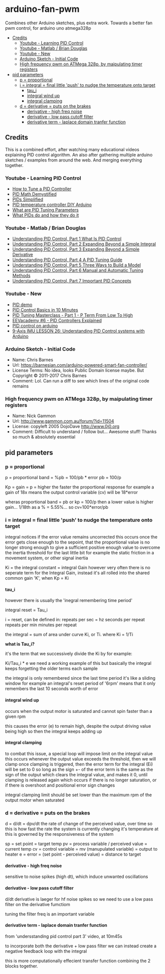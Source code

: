 # arduino-fan-pwm

Combines other Arduino sketches, plus extra work. Towards a better fan pwm control, for arduino uno atmega328p

<!-- MarkdownTOC -->

* [Credits](#credits)
  * [Youtube - Learning PID Control](#youtube---learning-pid-control)
  * [Youtube - Matlab / Brian Douglas](#youtube---matlab--brian-douglas)
  * [Youtube - New](#youtube---new)
  * [Arduino Sketch - Initial Code](#arduino-sketch---initial-code)
  * [High frequency pwm on ATMega 328p, by maipulating timer registers](#high-frequency-pwm-on-atmega-328p-by-maipulating-timer-registers)
* [pid parameters](#pid-parameters)
  * [p = proportional](#p--proportional)
  * [i = integral = final little 'push' to nudge the temperature onto target](#i--integral--final-little-push-to-nudge-the-temperature-onto-target)
    * [tau_i](#tau_i)
    * [integral wind up](#integral-wind-up)
    * [integral clamping](#integral-clamping)
  * [d = derivative = puts on the brakes](#d--derivative--puts-on-the-brakes)
    * [derivative - high freq noise](#derivative---high-freq-noise)
    * [derivative - low pass cutoff filter](#derivative---low-pass-cutoff-filter)
    * [derivative term - laplace domain tranfer function](#derivative-term---laplace-domain-tranfer-function)

<!-- /MarkdownTOC -->

<a id="credits"></a>
## Credits

This is a combined effort, after watching many educational videos explaining PID control algorithm. An also after gathering multiple arduino sketches / examples from around the web. And merging everything together.

<a id="youtube---learning-pid-control"></a>
### Youtube - Learning PID Control

* [How to Tune a PID Controller](https://www.youtube.com/watch?v=IB1Ir4oCP5k)
* [PID Math Demystified](https://www.youtube.com/watch?v=JEpWlTl95Tw)
* [PIDs Simplified](https://www.youtube.com/watch?v=6OH-wOsVVjg)
* [PID temperature controller DIY Arduino](https://www.youtube.com/watch?v=LXhTFBGgskI)
* [What are PID Tuning Parameters](https://www.youtube.com/watch?v=1ImhKwpSmuc)
* [What PIDs do and how they do it](https://www.youtube.com/watch?v=0vqWyramGy8)

<a id="youtube---matlab--brian-douglas"></a>
### Youtube - Matlab / Brian Douglas

* [Understanding PID Control, Part 1 What Is PID Control](https://www.youtube.com/watch?v=wkfEZmsQqiA&t=25s)
* [Understanding PID Control, Part 2 Expanding Beyond a Simple Integral](https://www.youtube.com/watch?v=NVLXCwc8HzM)
* [Understanding PID Control, Part 3 Expanding Beyond a Simple Derivative](https://www.youtube.com/watch?v=7dUVdrs1e18&t=23s)
* [Understanding PID Control, Part 4 A PID Tuning Guide](https://www.youtube.com/watch?v=sFOEsA0Irjs)
* [Understanding PID Control, Part 5 Three Ways to Build a Model](https://www.youtube.com/watch?v=qhIjIu-Zk10)
* [Understanding PID Control, Part 6 Manual and Automatic Tuning Methods](https://www.youtube.com/watch?v=qj8vTO1eIHo)
* [Understanding PID Control, Part 7 Important PID Concepts](https://www.youtube.com/watch?v=tbgV6caAVcs)

<a id="youtube---new"></a>
### Youtube - New

* [PID demo](https://www.youtube.com/watch?v=qKy98Cbcltw)
* [PID Control Basics in 10 Minutes](https://www.youtube.com/watch?v=srLMG0jlRMk)
* [PID Tuning Masterclass - Part 1 - P Term From Low To High](https:/-/www.youtube.com/watch?v=27lMKi2inpk)
* [EEVacademy #6 - PID Controllers Explained](https://www.youtube.com/watch?v=VVOi2dbtxC0)
* [PID control on arduino](https://www.youtube.com/watch?v=crw0Hcc67RY)
* [9-Axis IMU LESSON 26: Understanding PID Control systems with Arduino](https://www.youtube.com/watch?v=t7ImNDOQIzM)


<a id="arduino-sketch---initial-code"></a>
### Arduino Sketch - Initial Code

* Name: Chris Barnes
* Url: https://barnesian.com/arduino-powered-smart-fan-controller/
* License Terms: No idea, looks Public Domain license maybe. But Copyright © 2011-2017 Chris Barnes
* Comment: Lol. Can run a diff to see which lines of the original code remains

<a id="high-frequency-pwm-on-atmega-328p-by-maipulating-timer-registers"></a>
### High frequency pwm on ATMega 328p, by maipulating timer registers

* Name: Nick Gammon
* Url: http://www.gammon.com.au/forum/?id=11504
* License: copyleft 2005 DojoDave <http://www.0j0.org>
* Comment: Difficult to understand / follow but... Awesome stuff! Thanks so much & absolutely essential

<a id="pid-parameters"></a>
## pid parameters

<a id="p--proportional"></a>
### p = proportional

p = proportional band = %pb = 100/pb * error
  pb = 100/p

Kp = gain = p = higher the faster the proportional response
 for example a gain of 18x means the output control variable (cv) will be 18*error

wheras proportional band = pb or kp = 100/p
then a lower value is higher gain... 1/18th as a % = 5.55%... so cv=100*error/pb

<a id="i--integral--final-little-push-to-nudge-the-temperature-onto-target"></a>
### i = integral = final little 'push' to nudge the temperature onto target

integral notices if the error value remains uncorrected
this occurs once the error gets close enough to the sepoint, 
that the proportional value is no longer strong enough to give a sufficient
positive enough value to overcome the inertia threshold for the last little bit
for example the static friction in a movement system, or other signal inertia

Ki = the integral constant = integral Gain
however very often there is no seperate term for the Integral Gain,
instead it's all rolled into the shared common gain 'K', when  Kp = Ki

<a id="tau_i"></a>
#### tau_i

however there is usually the 'inegral remembering time period'

integral reset = Tau_i

i = reset, can be defined in:
repeats per sec = hz
seconds per repeat
repeats per min
minutes per repeat

the integral = sum of area under curve
Ki, or Ti. where Ki = 1/Ti

**what is Tau_i?**

it's the term that we successively divide the Ki by
for example:

Ki/Tau_i * e
we need a working example of this
but basically the integral keeps forgetting the older terms each sample

the integral is only remembered since the last time period
it's like a sliding window
for example an integral's reset period of '6rpm'
means that it only remembers the last 10 seconds worth of error

<a id="integral-wind-up"></a>
#### integral wind up

occurs when the output motor is saturated
and cannot spin faster than a given rpm

this causes the error (e) to remain high, despite the output driving value being high
so then the integral keeps adding up

<a id="integral-clamping"></a>
#### integral clamping

to combat this issue, a special loop will impose limit on the integral value
this occurs whenever the output value exceeds the threshold, then we will clamp
once clamping is triggered, then the error term for the integral (Ei) will be set to 0
so long as the sign +- of the error term is the same as the sign of the output
which clears the integral value, and makes it 0, until clamping is released again
which occurs if there is no longer saturation, or if there is overshoot and positional error sign changes

integral clamping limit should be set lower than the maximum rpm of the output motor when saturated


<a id="d--derivative--puts-on-the-brakes"></a>
### d = derivative = puts on the brakes

d = d/dt = dpv/dt
the rate of change of the perceived value, over time
so this is how fast the rate the system is currently changing it's temperature at
this is governed by the responsiveness of the system

sp = set point = target temp
pv = process variable / perceived value = current temp
cv = control variable = mv (manupulated variable) = output to heater
e = error = (set point - perceived value) = distance to target


<a id="derivative---high-freq-noise"></a>
#### derivative - high freq noise

sensitive to noise spikes (high dt), which induce unwanted oscillations

<a id="derivative---low-pass-cutoff-filter"></a>
#### derivative - low pass cutoff filter

d/dt derivative is laeger for hf noise spikes
so we need to use a low pass filter on the derivative fumctiom

tuning the filter freq is an important variable

<a id="derivative-term---laplace-domain-tranfer-function"></a>
#### derivative term - laplace domain tranfer function

from 'undersstanding pid control part 3' video, at 10m45s

to incorporate both the derivative + low pass filter
we can instead create a negative feedback loop with the integral

this is more computationally effecient transfer function
combining the 2 blocks together.

